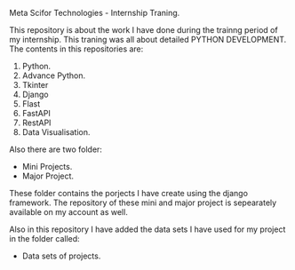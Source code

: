 Meta Scifor Technologies - Internship Traning.

This repository is about the work I have done during the trainng period of my internship.
This traning was all about detailed PYTHON DEVELOPMENT.
The contents in this repositories are:
1. Python.
2. Advance Python.
3. Tkinter
4. Django
5. Flast
6. FastAPI
7. RestAPI
8. Data Visualisation.

Also there are two folder:
- Mini Projects.
- Major Project.

These folder contains the porjects I have create using the django framework.
The repository of these mini and major project is sepearately available on my account as well. 

Also in this repository I have added the data sets I have used for my project in the folder called:
- Data sets of projects.
